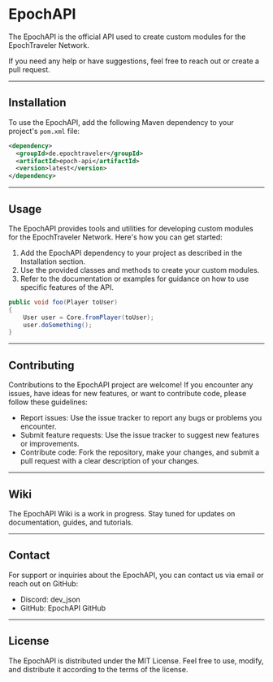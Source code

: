 # EpochAPI

The EpochAPI is the official API used to create custom modules for the EpochTraveler Network.

If you need any help or have suggestions, feel free to reach out or create a pull request.

---
## Installation

To use the EpochAPI, add the following Maven dependency to your project's `pom.xml` file:

```xml
<dependency>
  <groupId>de.epochtraveler</groupId>
  <artifactId>epoch-api</artifactId>
  <version>latest</version>
</dependency>
```
---
## Usage
The EpochAPI provides tools and utilities for developing custom modules for the EpochTraveler Network. Here's how you can get started:

1. Add the EpochAPI dependency to your project as described in the Installation section.
2. Use the provided classes and methods to create your custom modules.
3. Refer to the documentation or examples for guidance on how to use specific features of the API.
```java
public void foo(Player toUser)
{
    User user = Core.fromPlayer(toUser);
    user.doSomething();
}
```
---
## Contributing
Contributions to the EpochAPI project are welcome! If you encounter any issues, have ideas for new features, or want to contribute code, please follow these guidelines:

- Report issues: Use the issue tracker to report any bugs or problems you encounter.
- Submit feature requests: Use the issue tracker to suggest new features or improvements.
- Contribute code: Fork the repository, make your changes, and submit a pull request with a clear description of your changes.
---
## Wiki
The EpochAPI Wiki is a work in progress. Stay tuned for updates on documentation, guides, and tutorials.

---
## Contact
For support or inquiries about the EpochAPI, you can contact us via email or reach out on GitHub:

- Discord: dev_json
- GitHub: EpochAPI GitHub

---
## License
The EpochAPI is distributed under the MIT License. Feel free to use, modify, and distribute it according to the terms of the license.